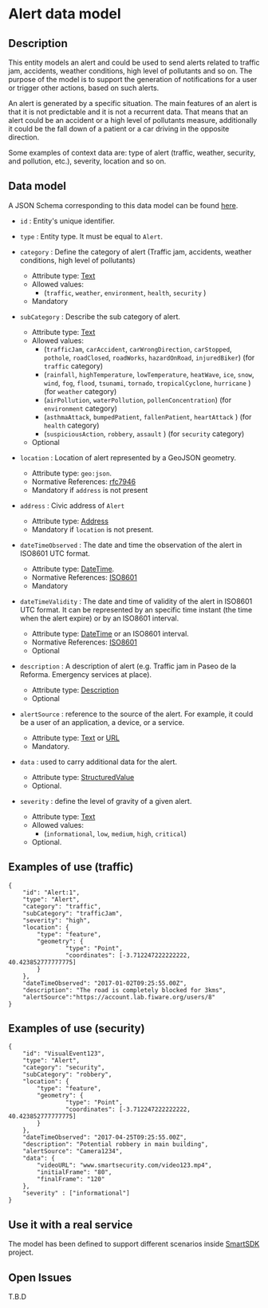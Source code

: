 # Alert data model

## Description
This entity models an alert and could be used to send alerts related to traffic
jam, accidents, weather conditions, high level of pollutants and so on.
The purpose of the model is to support the generation of notifications for
a user or trigger other actions, based on such alerts.

An alert is generated by a specific situation. The main features of an alert is
that it is not predictable and it is not a recurrent data. That means that an
alert could be an accident or a high level of pollutants measure, additionally
it could be the fall down of a patient or a car driving in the opposite
direction.

Some examples of context data are: type of alert (traffic, weather, security,
and pollution, etc.), severity, location and so on.

## Data model

A JSON Schema corresponding to this data model can be
found [here](../schema.json).

+ `id` : Entity's unique identifier.

+ `type` : Entity type. It must be equal to `Alert`.

+ `category` : Define the category of alert (Traffic jam, accidents, weather
  conditions, high level of pollutants)
  + Attribute type: [Text](https://schema.org/Text)
  + Allowed values:
    + (`traffic`, `weather`, `environment`, `health`, `security` )
  + Mandatory

+ `subCategory` : Describe the sub category of alert.
  + Attribute type: [Text](https://schema.org/Text)
  + Allowed values:
    + (`trafficJam`, `carAccident`, `carWrongDirection`, `carStopped`,
      `pothole`, `roadClosed`, `roadWorks`, `hazardOnRoad`, `injuredBiker`)
      (for `traffic` category)
    + (`rainfall`, `highTemperature`, `lowTemperature`, `heatWave`, `ice`,
      `snow`, `wind`, `fog`, `flood`, `tsunami`, `tornado`, `tropicalCyclone`,
      `hurricane` ) (for `weather` category)
    + (`airPollution`, `waterPollution`, `pollenConcentration`)
      (for `environment` category)
    + (`asthmaAttack`, `bumpedPatient`, `fallenPatient`, `heartAttack` )
      (for `health` category)
    + (`suspiciousAction`, `robbery`, `assault` ) (for `security` category)
  + Optional

+ `location` : Location of alert represented by a GeoJSON geometry.
  + Attribute type: `geo:json`.
  + Normative References: [rfc7946](https://tools.ietf.org/html/rfc7946)
  + Mandatory if `address` is not present

+ `address` : Civic address of `Alert`
  + Attribute type: [Address](https://schema.org/address)
  + Mandatory if `location` is not present.

+ `dateTimeObserved` : The date and time the observation of the alert
  in ISO8601 UTC format.
  + Attribute type: [DateTime](https://schema.org/DateTime).
  + Normative References: [ISO8601](https://www.iso.org/standard/40874.html)
  + Mandatory

+ `dateTimeValidity` : The date and time of validity of the alert in ISO8601
  UTC format. It can be represented by an specific time instant (the time
  when the alert expire) or by an ISO8601 interval.
  + Attribute type: [DateTime](https://schema.org/DateTime) or
    an ISO8601 interval.
  + Normative References: [ISO8601](https://www.iso.org/standard/40874.html)
  + Optional

+ `description` : A description of alert (e.g. Traffic jam in Paseo de la
   Reforma. Emergency services at place).
  + Attribute type: [Description](https://schema.org/description)
  + Optional

+ `alertSource` : reference to the source of the alert. For example, it could be a user of an application, a device, or a service.
  + Attribute type: [Text](https://schema.org/Text)
    or [URL](https://schema.org/URL)
  + Mandatory.

+ `data` : used to carry additional data for the alert.
  + Attribute type: [StructuredValue](https://schema.org/StructuredValue)
  + Optional.

+ `severity` : define the level of gravity of a given alert.
  + Attribute type: [Text](https://schema.org/Text)
  + Allowed values:
    + (`informational`, `low`, `medium`, `high`, `critical`)
  + Optional.

## Examples of use (traffic)

	{
		"id": "Alert:1",
		"type": "Alert",
		"category": "traffic",
		"subCategory": "trafficJam",
		"severity": "high",
		"location": {
			"type": "feature",
			"geometry": {
					"type": "Point",
					"coordinates": [-3.712247222222222, 40.423852777777775]
			}
		},
		"dateTimeObserved": "2017-01-02T09:25:55.00Z",
		"description": "The road is completely blocked for 3kms",
		"alertSource":"https://account.lab.fiware.org/users/8"
	}

## Examples of use (security)

	{
		"id": "VisualEvent123",
		"type": "Alert",
		"category": "security",
		"subCategory": "robbery",
		"location": {
			"type": "feature",
			"geometry": {
					"type": "Point",
					"coordinates": [-3.712247222222222, 40.423852777777775]
			}
		},
		"dateTimeObserved": "2017-04-25T09:25:55.00Z",
		"description": "Potential robbery in main building",
		"alertSource": "Camera1234",
		"data": {
			"videoURL": "www.smartsecurity.com/video123.mp4",
			"initialFrame": "80",
			"finalFrame": "120"
		},
		"severity" : ["informational"]
	}

## Use it with a real service
The model has been defined to support different scenarios inside [SmartSDK](https://smartsdk.eu) project.

## Open Issues
T.B.D
